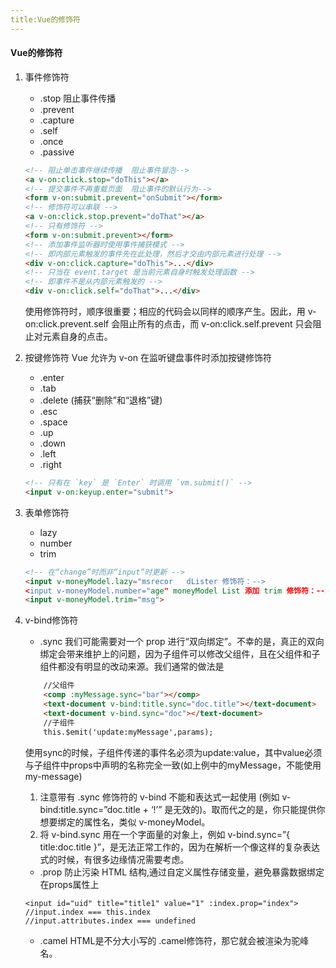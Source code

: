 ```yaml
---
title:Vue的修饰符
---
```


#### Vue的修饰符

1. 事件修饰符
	* .stop 阻止事件传播
	* .prevent
	* .capture
	* .self
	* .once
	* .passive
	```html
	<!-- 阻止单击事件继续传播  阻止事件冒泡-->
	<a v-on:click.stop="doThis"></a>
	<!-- 提交事件不再重载页面  阻止事件的默认行为-->
	<form v-on:submit.prevent="onSubmit"></form>
	<!-- 修饰符可以串联 -->
	<a v-on:click.stop.prevent="doThat"></a>
	<!-- 只有修饰符 -->
	<form v-on:submit.prevent></form>
	<!-- 添加事件监听器时使用事件捕获模式 -->
	<!-- 即内部元素触发的事件先在此处理，然后才交由内部元素进行处理 -->
	<div v-on:click.capture="doThis">...</div>
	<!-- 只当在 event.target 是当前元素自身时触发处理函数 -->
	<!-- 即事件不是从内部元素触发的 -->
	<div v-on:click.self="doThat">...</div>
	```
	使用修饰符时，顺序很重要；相应的代码会以同样的顺序产生。因此，用 v-on:click.prevent.self 会阻止所有的点击，而 v-on:click.self.prevent 只会阻止对元素自身的点击。

2. 按键修饰符
    Vue 允许为 v-on 在监听键盘事件时添加按键修饰符
	* 	.enter
	*	.tab
	*	.delete (捕获“删除”和“退格”键)
	*	.esc
	*	.space
	*	.up
	*	.down
	*	.left
	*	.right
	```html
	<!-- 只有在 `key` 是 `Enter` 时调用 `vm.submit()` -->
	<input v-on:keyup.enter="submit">
	```
3. 表单修饰符
	* lazy
	* number
	* trim
	```html
	<!-- 在“change”时而非“input”时更新 -->
	<input v-moneyModel.lazy="msrecor	dLister 修饰符：-->
	<input v-moneyModel.number="age" moneyModel	List 添加 trim 修饰符：-->
	<input v-moneyModel.trim="msg">
	```
4. v-bind修饰符

	* .sync
	我们可能需要对一个 prop 进行“双向绑定”。不幸的是，真正的双向绑定会带来维护上的问题，因为子组件可以修改父组件，且在父组件和子组件都没有明显的改动来源。我们通常的做法是
	```html
		//父组件
		<comp :myMessage.sync="bar"></comp>
		<text-document v-bind:title.sync="doc.title"></text-document>
		<text-document v-bind.sync="doc"></text-document> 
		//子组件
		this.$emit('update:myMessage',params);
	``` 
	使用sync的时候，子组件传递的事件名必须为update:value，其中value必须与子组件中props中声明的名称完全一致(如上例中的myMessage，不能使用my-message)
	1. 注意带有 .sync 修饰符的 v-bind 不能和表达式一起使用 (例如 v-bind:title.sync=”doc.title + ‘!’” 是无效的)。取而代之的是，你只能提供你想要绑定的属性名，类似 v-moneyModel。
	2. 将 v-bind.sync 用在一个字面量的对象上，例如 v-bind.sync=”{ title:doc.title }”，是无法正常工作的，因为在解析一个像这样的复杂表达式的时候，有很多边缘情况需要考虑。
	* .prop
	防止污染 HTML 结构,通过自定义属性存储变量，避免暴露数据绑定在props属性上
	```
	<input id="uid" title="title1" value="1" :index.prop="index">
	//input.index === this.index
	//input.attributes.index === undefined
	```
	* .camel
	HTML是不分大小写的
	.camel修饰符，那它就会被渲染为驼峰名。